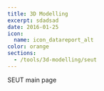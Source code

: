 ```yaml
---
title: 3D Modelling
excerpt: sdadsad
date: 2016-01-25
icon:
  name: icon_datareport_alt
color: orange
sections:
  - /tools/3d-modelling/seut
---
```


SEUT main page